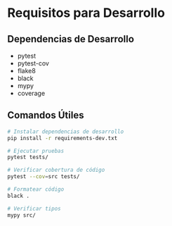 # Requisitos para Desarrollo

## Dependencias de Desarrollo
- pytest
- pytest-cov
- flake8
- black
- mypy
- coverage

## Comandos Útiles
```bash
# Instalar dependencias de desarrollo
pip install -r requirements-dev.txt

# Ejecutar pruebas
pytest tests/

# Verificar cobertura de código
pytest --cov=src tests/

# Formatear código
black .

# Verificar tipos
mypy src/
```
